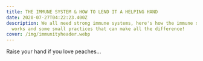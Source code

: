 ```yaml
---
title: THE IMMUNE SYSTEM & HOW TO LEND IT A HELPING HAND
date: 2020-07-27T04:22:23.400Z
description: We all need strong immune systems, here's how the immune system
  works and some small practices that can make all the difference!
cover: /img/immunityheader.webp
---
```

Raise your hand if you love peaches...